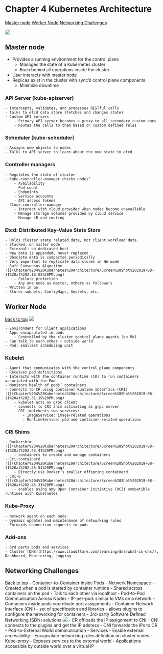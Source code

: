 # Chapter 4 Kubernetes Architecture
[Master node](bear://x-callback-url/open-note?id=F730EAAD-4166-4C53-BE53-6DE94F7196B0-1004-00002FEDA11C8235&header=Master%20node)
[Worker Node](bear://x-callback-url/open-note?id=F730EAAD-4166-4C53-BE53-6DE94F7196B0-1004-00002FEDA11C8235&header=Worker%20Node)
[Networking Challenges](bear://x-callback-url/open-note?id=F730EAAD-4166-4C53-BE53-6DE94F7196B0-1004-00002FEDA11C8235&header=Networking%20Challenges)

![](Chapter%204%20Kubernetes%20Architecture/Screen%20Shot%202019-08-11%20at%2012.10.34%20PM.png)

## Master node
- Provides a running environment for the control plane
	- Manages the state of a Kubernetes cluster
	- Brain behind all operations inside the cluster
- User interacts with master node
- Replicas exist in the cluster with sync’d control plane components
	- Minimize downtime
	
### API Server (kube-apiserver)
	- Intercepts, validates, and processes RESTful calls
	- talks to etcd data store (fetches and changes state)
	- Custom API servers
		- Primary API server becomes a proxy to all secondary custom ones 
		- Routes the calls to them based on custom defined rules
		
### Scheduler (kube-scheduler)
	- Assigns new objects to nodes
	- Talks to API server to learn about the new state in etcd

### Controller managers
	- Regulates the state of cluster
	- Kube-controller-manager checks nodes’
		- Availability
		- Pod count
		- Endpoints
		- Service accounts
		- API access tokens
	- Cloud-controller-manager
		- Interact with cloud provider when nodes become unavailable
		- Manage storage volumes provided by cloud service
		- Manage LB and routing

### Etcd: Distributed Key-Value **State Store**
	- Holds cluster state related data, not client workload data
	- Stacked: on master node
	- External: on dedicated host
	- New data is appended, never replaced
	- Obsolete data is compacted periodically
	- Very important to replicate data stores in HA mode
	- Raft Consensus Algorithm
	![](Chapter%204%20Kubernetes%20Architecture/Screen%20Shot%202019-08-11%20at%202.16.05%20PM.png)
		- Failure protection
		- Any one node as master, others as followers
	- Written in Go
	- Stores subnets, ConfigMaps, Secrets, etc.



## Worker Node
[back to top](bear://x-callback-url/open-note?id=F730EAAD-4166-4C53-BE53-6DE94F7196B0-1004-00002FEDA11C8235&header=Chapter%204%20Kubernetes%20Architecture)
![](Chapter%204%20Kubernetes%20Architecture/Screen%20Shot%202019-08-11%20at%202.27.44%20PM.png)

	- Environment for Client applications
	- Apps encapsulated in pods
		- Controlled by the cluster control plane agents (on MN)
	- Can talk to each other + outside world
	- Pod: smallest scheduling unit

### Kubelet
	- Agent that communicates with the control plane components
	- Receives pod definitions
	- Interacts with the container runtime (CR) to run containers associated with the Pod
	- Monitors health of pods’ containers
	- Connects to CR using Container Runtime Interface (CRI)
	![](Chapter%204%20Kubernetes%20Architecture/Screen%20Shot%202019-08-11%20at%202.31.19%20PM.png)
		- kubelet acts as grpc client
		- connects to CRI shim activating as grpc server
		- CRI implements two services:
			- ImageService: image-related operations
			- RuntimeService: pod and container-related operations

### CRI Shims
	- Dockershim
	![](Chapter%204%20Kubernetes%20Architecture/Screen%20Shot%202019-08-11%20at%202.43.41%20PM.png)
		- containers to create and manage containers
	- Cri-containerd
	![](Chapter%204%20Kubernetes%20Architecture/Screen%20Shot%202019-08-11%20at%202.45.54%20PM.png)
		- Directly use Docker’s smaller offspring containerd
	- CRI-O
	![](Chapter%204%20Kubernetes%20Architecture/Screen%20Shot%202019-08-11%20at%202.45.31%20PM.png)
		- enables using any Open Container Initiative (OCI) compatible runtimes with Kubernetes

### Kube-Proxy
	- Network agent on each node
	- Dynamic updates and maintenance of networking rules
	- Forwards connection requests to pods

### Add-ons
	- 3rd party pods and services
	- Cluster [DNS](https://www.cloudflare.com/learning/dns/what-is-dns/), Dashboard, Monitoring, Logging


## Networking Challenges
[Back to top](bear://x-callback-url/open-note?id=F730EAAD-4166-4C53-BE53-6DE94F7196B0-1004-00002FEDA11C8235&header=Chapter%204%20Kubernetes%20Architecture)
	- Container-to-Container inside Pods
		- Network Namespace
			- Created when a pod is started by container runtime
			- Shared across containers on the pod
				- Talk to each other via localhost
	- Pod-to-Pod Communication Across Nodes
		- IP-per-pod: similar to VMs on a network
		- Containers inside pods coordinate port assignments
		- Container Network Interface (CNI)
			- set of specification and libraries 
			- allows plugins to configure the networking for containers
			- 3rd-party Software Defined Networking (SDN) solutions
		![](Chapter%204%20Kubernetes%20Architecture/Screen%20Shot%202019-08-11%20at%203.38.15%20PM.png)
			- CR offloads the IP assignment to CNI
			- CNI connects to the plugins and get the IP address
			- CNI forwards the IPs to CR
	- Pod-to-External World communication
		- Services
			- Enable external accessibility
			- Encapsulate networking rules definition on cluster nodes
		- Kube-proxy
			- Exposes services to the external world
			- Applications accessible by outside world over a virtual IP

